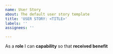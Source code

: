 ```yaml
---
name: User Story
about: The default user story template
title: 'USER STORY: <TITLE>'
labels: ''
assignees: ''

---
```


As a **role** I can **capability** so that **received benefit**
